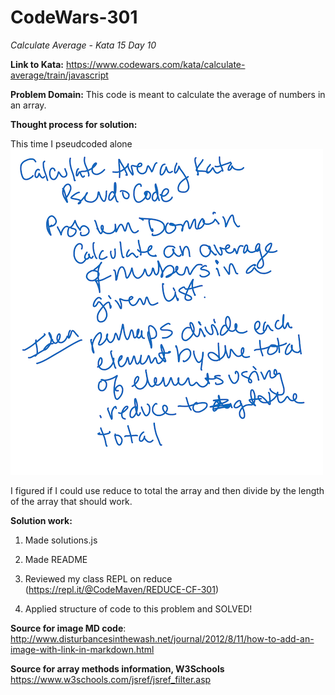 # CodeWars-301
*Calculate Average - Kata 15 Day 10*

**Link to Kata:** 
https://www.codewars.com/kata/calculate-average/train/javascript

**Problem Domain:** This code is meant to calculate the average of numbers in an array.

**Thought process for solution:**

This time I pseudcoded alone
![Pseudo Code Whiteboard](Average_Pseudo.jpg.png)

I figured if I could use reduce to total the array and then divide by the length of the array that should work.

**Solution work:**
1. Made solutions.js

2. Made README

3. Reviewed my class REPL on reduce (https://repl.it/@CodeMaven/REDUCE-CF-301)

4. Applied structure of code to this problem and SOLVED!

**Source for image MD code**: http://www.disturbancesinthewash.net/journal/2012/8/11/how-to-add-an-image-with-link-in-markdown.html

**Source for array methods information, W3Schools** https://www.w3schools.com/jsref/jsref_filter.asp 
